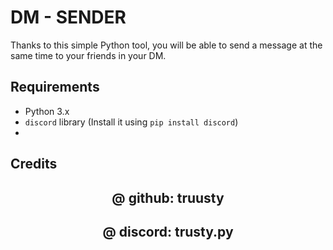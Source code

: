 # DM - SENDER

Thanks to this simple Python tool, you will be able to send a message at the same time to your friends in your DM.

## Requirements
- Python 3.x
- `discord` library (Install it using `pip install discord`)
- 
## Credits

<h2 align="center"> @ github: truusty </h2>
<h2 align="center"> @ discord: trusty.py </h2>

